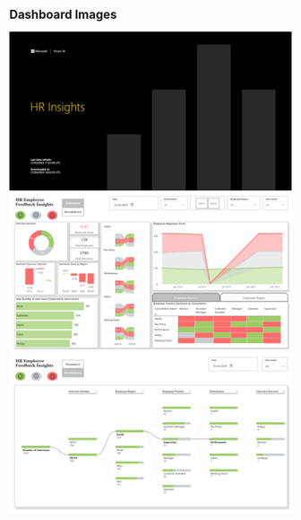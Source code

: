 ## Dashboard Images

![Slide 1](slide_images/Slide1.png)
![Slide 2](slide_images/Slide2.png)
![Slide 3](slide_images/Slide3.png)
